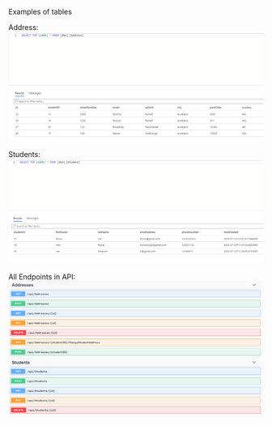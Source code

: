 Examples of tables

Address:
![alt text](https://github.com/Hakusen-git/msa-2020-databaseAndAPI/blob/master/img/Capture.PNG)

Students:
![alt text](https://github.com/Hakusen-git/msa-2020-databaseAndAPI/blob/master/img/Capture2.PNG)



All Endpoints in API:
![alt text](https://github.com/Hakusen-git/msa-2020-databaseAndAPI/blob/master/img/Capture3.PNG)

